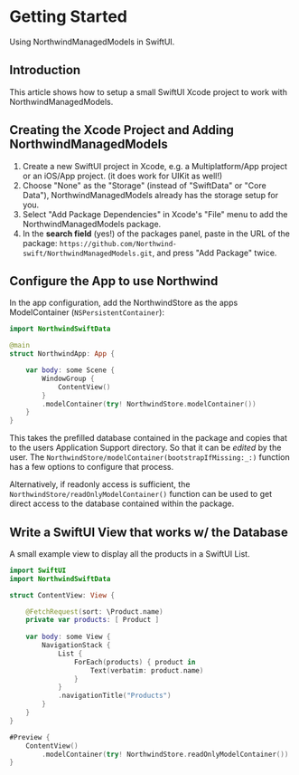 # Getting Started

Using NorthwindManagedModels in SwiftUI.

## Introduction

This article shows how to setup a small SwiftUI Xcode project to work with
NorthwindManagedModels.


## Creating the Xcode Project and Adding NorthwindManagedModels

1. Create a new SwiftUI project in Xcode, e.g. a Multiplatform/App project or an
   iOS/App project. (it does work for UIKit as well!)
2. Choose "None" as the "Storage" (instead of "SwiftData" or "Core Data"),
   NorthwindManagedModels already has the storage setup for you.
3. Select "Add Package Dependencies" in Xcode's "File" menu to add the
  NorthwindManagedModels package.
4. In the **search field** (yes!) of the packages panel,
   paste in the URL of the package:
   `https://github.com/Northwind-swift/NorthwindManagedModels.git`,
   and press "Add Package" twice.


## Configure the App to use Northwind

In the app configuration, add the NorthwindStore as the apps
ModelContainer (`NSPersistentContainer`):

```swift
import NorthwindSwiftData

@main
struct NorthwindApp: App {

    var body: some Scene {
        WindowGroup {
            ContentView()
        }
        .modelContainer(try! NorthwindStore.modelContainer())
    }
}
```

This takes the prefilled database contained in the package and copies
that to the users Application Support directory.
So that it can be _edited_ by the user.
The ``NorthwindStore/modelContainer(bootstrapIfMissing:_:)`` function has a few 
options to configure that process.

Alternatively, if readonly access is sufficient,
the ``NorthwindStore/readOnlyModelContainer()`` function can be used to get 
direct access to the database contained within the package.


## Write a SwiftUI View that works w/ the Database

A small example view to display all the products in a SwiftUI List.

```swift
import SwiftUI
import NorthwindSwiftData

struct ContentView: View {

    @FetchRequest(sort: \Product.name)
    private var products: [ Product ]
    
    var body: some View {
        NavigationStack {
            List {
                ForEach(products) { product in
                    Text(verbatim: product.name)
                }
            }
            .navigationTitle("Products")
        }
    }    
}

#Preview {
    ContentView()
        .modelContainer(try! NorthwindStore.readOnlyModelContainer())
}
```
